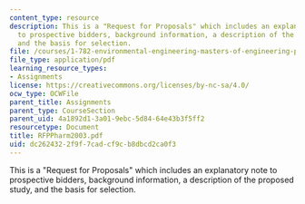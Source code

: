 ```yaml
---
content_type: resource
description: This is a "Request for Proposals" which includes an explanatory note
  to prospective bidders, background information, a description of the proposed study,
  and the basis for selection.
file: /courses/1-782-environmental-engineering-masters-of-engineering-project-fall-2003-spring-2004/dc2624322f9f7cadcf9cb8dbcd2ca0f3_RFPPharm2003.pdf
file_type: application/pdf
learning_resource_types:
- Assignments
license: https://creativecommons.org/licenses/by-nc-sa/4.0/
ocw_type: OCWFile
parent_title: Assignments
parent_type: CourseSection
parent_uid: 4a1892d1-3a01-9ebc-5d84-64e43b3f5ff2
resourcetype: Document
title: RFPPharm2003.pdf
uid: dc262432-2f9f-7cad-cf9c-b8dbcd2ca0f3
---
```

This is a "Request for Proposals" which includes an explanatory note to prospective bidders, background information, a description of the proposed study, and the basis for selection.